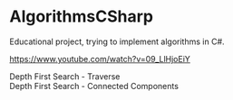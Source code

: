 # AlgorithmsCSharp
Educational project, trying to implement algorithms in C#.

https://www.youtube.com/watch?v=09_LlHjoEiY

Depth First Search - Traverse  
Depth First Search - Connected Components
